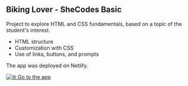 ## Biking Lover - SheCodes Basic

Project to explore HTML and CSS fundamentals, based on a topic of the student's interest.

- HTML structure
- Customization with CSS
- Use of links, buttons, and prompts

The app was deployed on Netlify.

[![🌐 Go to the app](https://img.shields.io/badge/🌐-Go_to_the_app-0D6EFD?style=for-the-badge)](https://biking-lover.netlify.app/)
